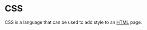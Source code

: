 # CSS




CSS is a language that can be used to add style to an [HTML](/wiki/HTML) page.



